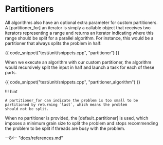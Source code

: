 # Partitioners

All algorithms also have an optional extra parameter for custom partitioners. A [partitioner_for] an iterator is simply
a callable object that receives two iterators representing a range and returns an iterator indicating where this range
should be split for a parallel algorithm. For instance, this would be a partitioner that always splits the problem
in half:

{{ code_snippet("test/unit/snippets.cpp", "partitioner") }}

When we execute an algorithm with our custom partitioner, the algorithm would recursively split the input in half
and
launch a task for each of these parts.

{{ code_snippet("test/unit/snippets.cpp", "partitioner_algorithm") }}

!!! hint

    A partitioner_for can indicate the problem is too small to be partitioned by returning `last`, which means the problem
    should not be split.

When no partitioner is provided, the [default_partitioner] is used, which imposes a minimum grain size to split the
problem and stops recommending the problem to be split if threads are busy with the problem.

--8<-- "docs/references.md"